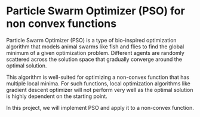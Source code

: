 # Particle Swarm Optimizer (PSO) for non convex functions

Particle Swarm Optimizer (PSO) is a type of bio-inspired optimization algorithm that models animal swarms like fish and flies to find the global minimum of a given optimization problem. Different agents are randomly scattered across the solution space that gradually converge around the optimal solution.

This algorithm is well-suited for optimizing a non-convex function that has multiple local minima. For such functions, local optimization algorithms like gradient descent optimizer will not perform very well as the optimal solution is highly dependent on the starting point.

In this project, we will implement PSO and apply it to a non-convex function.
